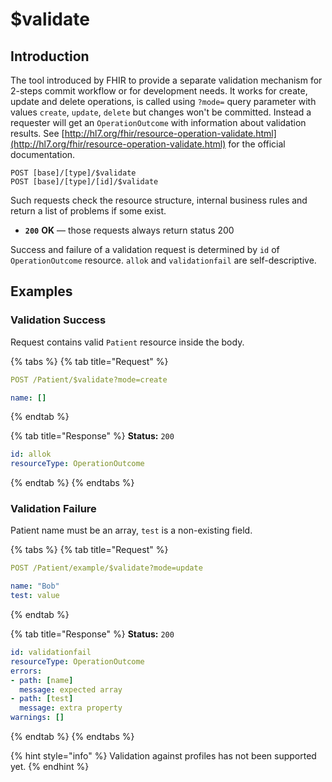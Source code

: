 # $validate

## Introduction

The tool introduced by FHIR to provide a separate validation mechanism for 2-steps commit workflow or for development needs. It works for create, update and delete operations, is called using `?mode=` query parameter with values `create`, `update`, `delete` but changes won't be committed. Instead a requester will get an `OperationOutcome` with information about validation results. See [http://hl7.org/fhir/resource-operation-validate.html](http://hl7.org/fhir/resource-operation-validate.html) for the official documentation. 

```text
POST [base]/[type]/$validate
POST [base]/[type]/[id]/$validate
```

Such requests check the resource structure, internal business rules and return a list of problems if some exist.

* **`200`** **OK** — those requests always return status 200

Success and failure of a validation request is determined by `id` of `OperationOutcome` resource. `allok` and `validationfail` are self-descriptive.

## Examples

### Validation Success

Request contains valid `Patient` resource inside the body.

{% tabs %}
{% tab title="Request" %}
```yaml
POST /Patient/$validate?mode=create

name: []
```
{% endtab %}

{% tab title="Response" %}
**Status:** `200`

```yaml
id: allok
resourceType: OperationOutcome
```
{% endtab %}
{% endtabs %}

### Validation Failure

Patient name must be an array, `test` is a non-existing field.

{% tabs %}
{% tab title="Request" %}
```yaml
POST /Patient/example/$validate?mode=update

name: "Bob"
test: value
```
{% endtab %}

{% tab title="Response" %}
**Status:** `200`

```yaml
id: validationfail
resourceType: OperationOutcome
errors:
- path: [name]
  message: expected array
- path: [test]
  message: extra property
warnings: []
```
{% endtab %}
{% endtabs %}

{% hint style="info" %}
Validation against profiles has not been supported yet.
{% endhint %}

